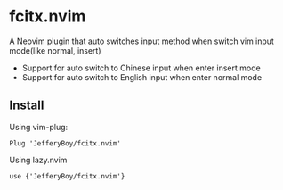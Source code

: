 # fcitx.nvim

A Neovim plugin that auto switches input method when switch vim input mode(like normal, insert)

- Support for auto switch to Chinese input when enter insert mode
- Support for auto switch to English input when enter normal mode

## Install

Using vim-plug:
```
Plug 'JefferyBoy/fcitx.nvim'
```
Using lazy.nvim
```
use {'JefferyBoy/fcitx.nvim'}
```
